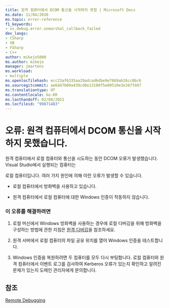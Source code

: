 ```yaml
---
title: 원격 컴퓨터에서 DCOM 통신을 시작하지 못함 | Microsoft Docs
ms.date: 11/04/2016
ms.topic: error-reference
f1_keywords:
- vs.debug.error.unmarshal_callback_failed
dev_langs:
- CSharp
- VB
- FSharp
- C++
author: mikejo5000
ms.author: mikejo
manager: jmartens
ms.workload:
- multiple
ms.openlocfilehash: ecc23af6335aa29adcad6dbe9e7869ab26cc0bc6
ms.sourcegitcommit: ae6d47b09a439cd0e13180f5e89510e3e347fd47
ms.translationtype: HT
ms.contentlocale: ko-KR
ms.lasthandoff: 02/08/2021
ms.locfileid: "99871483"
---
```

# <a name="error-remote-computer-could-not-initiate-dcom-communications"></a>오류: 원격 컴퓨터에서 DCOM 통신을 시작하지 못했습니다.
원격 컴퓨터에서 로컬 컴퓨터와 통신을 시도하는 동안 DCOM 오류가 발생했습니다. Visual Studio에서 실행되는 컴퓨터는

 로컬 컴퓨터입니다. 여러 가지 원인에 의해 이런 오류가 발생할 수 있습니다.

- 로컬 컴퓨터에서 방화벽을 사용하고 있습니다.

- 원격 컴퓨터에서 로컬 컴퓨터에 대한 Windows 인증이 작동하지 않습니다.

### <a name="to-correct-this-error"></a>이 오류를 해결하려면

1. 로컬 머신에서 Windows 방화벽을 사용하는 경우에 로컬 디버깅을 위해 방화벽을 구성하는 방법에 관한 지침은 [원격 디버깅](../debugger/remote-debugging.md)을 참조하세요.

2. 원격 서버에서 로컬 컴퓨터의 파일 공유 위치를 열어 Windows 인증을 테스트합니다.

3. Windows 인증을 복원하려면 두 컴퓨터를 모두 다시 부팅합니다. 로컬 컴퓨터와 원격 컴퓨터에서 이벤트 로그를 검사하여 Kerberos 오류가 있는지 확인하고 알려진 문제가 있는지 도메인 관리자에게 문의합니다.

## <a name="see-also"></a>참조
 [Remote Debugging](../debugger/remote-debugging.md)